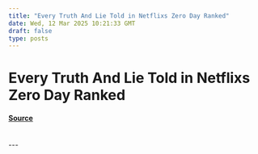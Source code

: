 ```yaml
---
title: "Every Truth And Lie Told in Netflixs Zero Day Ranked"
date: Wed, 12 Mar 2025 10:21:33 GMT
draft: false
type: posts
---
```

# Every Truth And Lie Told in Netflixs Zero Day Ranked









#### [Source](https://hackernoon.com/every-truth-and-lie-told-in-netflixs-zero-day-ranked?source=rss)

<br/>
---
